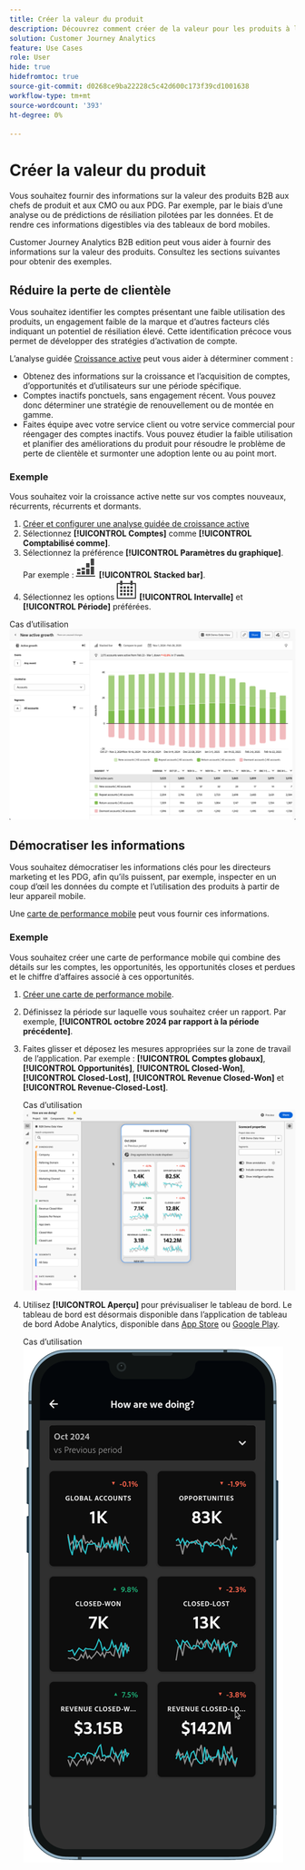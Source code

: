 ```yaml
---
title: Créer la valeur du produit
description: Découvrez comment créer de la valeur pour les produits à l’aide de Customer Journey Analytics B2B edition.
solution: Customer Journey Analytics
feature: Use Cases
role: User
hide: true
hidefromtoc: true
source-git-commit: d0268ce9ba22228c5c42d600c173f39cd1001638
workflow-type: tm+mt
source-wordcount: '393'
ht-degree: 0%

---
```


# Créer la valeur du produit

Vous souhaitez fournir des informations sur la valeur des produits B2B aux chefs de produit et aux CMO ou aux PDG. Par exemple, par le biais d’une analyse ou de prédictions de résiliation pilotées par les données. Et de rendre ces informations digestibles via des tableaux de bord mobiles.

Customer Journey Analytics B2B edition peut vous aider à fournir des informations sur la valeur des produits. Consultez les sections suivantes pour obtenir des exemples.


## Réduire la perte de clientèle

Vous souhaitez identifier les comptes présentant une faible utilisation des produits, un engagement faible de la marque et d’autres facteurs clés indiquant un potentiel de résiliation élevé. Cette identification précoce vous permet de développer des stratégies d’activation de compte.

L’analyse guidée [Croissance active](/help/guided-analysis/types/active-growth.md) peut vous aider à déterminer comment :

* Obtenez des informations sur la croissance et l’acquisition de comptes, d’opportunités et d’utilisateurs sur une période spécifique.
* Comptes inactifs ponctuels, sans engagement récent. Vous pouvez donc déterminer une stratégie de renouvellement ou de montée en gamme.
* Faites équipe avec votre service client ou votre service commercial pour réengager des comptes inactifs. Vous pouvez étudier la faible utilisation et planifier des améliorations du produit pour résoudre le problème de perte de clientèle et surmonter une adoption lente ou au point mort.

### Exemple

Vous souhaitez voir la croissance active nette sur vos comptes nouveaux, récurrents, récurrents et dormants.

1. [Créer et configurer une analyse guidée de croissance active](/help/guided-analysis/types/active-growth.md)
1. Sélectionnez **[!UICONTROL Comptes]** comme **[!UICONTROL Comptabilisé comme]**.
1. Sélectionnez la préférence **[!UICONTROL Paramètres du graphique]**. Par exemple : ![GraphBarVerticalStacked](/help/assets/icons/GraphBarVerticalStacked.svg) **[!UICONTROL Stacked bar]**.
1. Sélectionnez les options ![Calendrier](/help/assets/icons/Calendar.svg) **[!UICONTROL Intervalle]** et **[!UICONTROL Période]** préférées.

Cas d’utilisation ![B2B) : création de valeur de produit - réduction de l’attrition - croissance active](assets/b2b-uc-build-product-value-active-growth.png)


## Démocratiser les informations

Vous souhaitez démocratiser les informations clés pour les directeurs marketing et les PDG, afin qu’ils puissent, par exemple, inspecter en un coup d’œil les données du compte et l’utilisation des produits à partir de leur appareil mobile.

Une [carte de performance mobile](/help/mobile-app/home.md) peut vous fournir ces informations.

### Exemple

Vous souhaitez créer une carte de performance mobile qui combine des détails sur les comptes, les opportunités, les opportunités closes et perdues et le chiffre d’affaires associé à ces opportunités.

1. [Créer une carte de performance mobile](/help/mobile-app/create-scorecard.md).
1. Définissez la période sur laquelle vous souhaitez créer un rapport. Par exemple, **[!UICONTROL octobre 2024 par rapport à la période précédente]**.
1. Faites glisser et déposez les mesures appropriées sur la zone de travail de l’application. Par exemple : **[!UICONTROL Comptes globaux]**, **[!UICONTROL Opportunités]**, **[!UICONTROL Closed-Won]**, **[!UICONTROL Closed-Lost]**, **[!UICONTROL Revenue Closed-Won]** et **[!UICONTROL Revenue-Closed-Lost]**.

   Cas d’utilisation ![B2B - Créer de la valeur pour le produit - Démocratiser les informations - Carte de performance mobile](assets/b2b-uc-build-product-value-mobile-scorecard.png)

1. Utilisez **[!UICONTROL Aperçu]** pour prévisualiser le tableau de bord. Le tableau de bord est désormais disponible dans l’application de tableau de bord Adobe Analytics, disponible dans [App Store](https://apps.apple.com/us/app/adobe-analytics-dashboards/id1509062264) ou [Google Play](https://play.google.com/store/apps/details?id=com.adobe.analyticsdashboards).

   Cas d’utilisation ![B2B - Créer de la valeur pour le produit - Démocratiser les informations - Aperçu de la carte de performance mobile](assets/b2b-uc-build-product-value-mobile-scorecard-preview.png)


